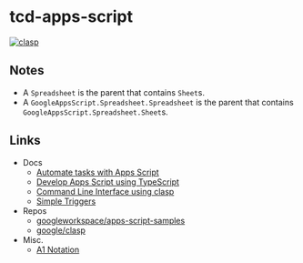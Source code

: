 # tcd-apps-script

[![clasp](https://img.shields.io/badge/built%20with-clasp-4285f4.svg)](https://github.com/google/clasp)

## Notes

- A `Spreadsheet` is the parent that contains `Sheet`s.
- A `GoogleAppsScript.Spreadsheet.Spreadsheet` is the parent that contains `GoogleAppsScript.Spreadsheet.Sheet`s.


## Links

- Docs
    - [Automate tasks with Apps Script](https://developers.google.com/apps-script/guides/sheets/functions)
    - [Develop Apps Script using TypeScript](https://developers.google.com/apps-script/guides/typescript)
    - [Command Line Interface using clasp](https://developers.google.com/apps-script/guides/clasp#create_a_new_apps_script_project)
    - [Simple Triggers](https://developers.google.com/apps-script/guides/triggers)
- Repos
    - [googleworkspace/apps-script-samples](https://github.com/googleworkspace/apps-script-samples)
    - [google/clasp](https://github.com/google/clasp)
- Misc.
    - [A1 Notation](https://developers.google.com/sheets/api/guides/concepts)
